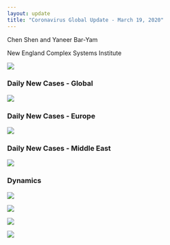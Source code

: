 ```yaml
---
layout: update
title: "Coronavirus Global Update - March 19, 2020"
---
```


Chen Shen and Yaneer Bar-Yam

New England Complex Systems Institute

![](https://assets-global.website-files.com/5e63ff6068556a01cc34f6d0/5e743afa0d63ba6c67dd88fd_daily%20updates%20main%20figure%20march%2019.PNG)

### Daily New Cases - Global

![](https://assets-global.website-files.com/5e63ff6068556a01cc34f6d0/5e743b2f8801afa217a55eb5_daily%20updates%20globe%20map%20march%2019.PNG)

### Daily New Cases - Europe

![](https://assets-global.website-files.com/5e63ff6068556a01cc34f6d0/5e743b5bd99d34f5661cb7be_daily%20updates%20europe%20map%20march%2019.PNG)

### Daily New Cases - Middle East

![](https://assets-global.website-files.com/5e63ff6068556a01cc34f6d0/5e743b895e1e037a180f1b22_daily%20updates%20middle%20east%20map%20march%2019.PNG)

### Dynamics

![](https://assets-global.website-files.com/5e63ff6068556a01cc34f6d0/5e743b9f31074b4055a283a8_Iran_3_19.png)

![](https://assets-global.website-files.com/5e63ff6068556a01cc34f6d0/5e743bac96b205d21712df50_Italy_3_19.png)

![](https://assets-global.website-files.com/5e63ff6068556a01cc34f6d0/5e743bb7f534b46f5771f682_Sout_Korea_3_19.png)

![](https://assets-global.website-files.com/5e63ff6068556a01cc34f6d0/5e743bc303fea3189b3b27a6_Spain_3_19.png)
